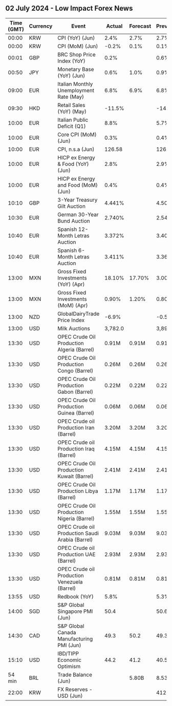## 02 July 2024 - Low Impact Forex News

| Time (GMT) | Currency | Event | Actual | Forecast | Previous |
|------|----------|-------|--------|----------|----------|
| 00:00 | KRW | CPI (YoY) (Jun) | 2.4% | 2.7% | 2.7% |
| 00:00 | KRW | CPI (MoM) (Jun) | -0.2% | 0.1% | 0.1% |
| 00:01 | GBP | BRC Shop Price Index (YoY) | 0.2% |  | 0.6% |
| 00:50 | JPY | Monetary Base (YoY) (Jun) | 0.6% | 1.0% | 0.9% |
| 09:00 | EUR | Italian Monthly Unemployment Rate (May) | 6.8% | 6.9% | 6.8% |
| 09:30 | HKD | Retail Sales (YoY) (May) | -11.5% |  | -14.7% |
| 10:00 | EUR | Italian Public Deficit (Q1) | 8.8% |  | 5.7% |
| 10:00 | EUR | Core CPI (MoM) (Jun) | 0.3% |  | 0.4% |
| 10:00 | EUR | CPI, n.s.a (Jun) | 126.58 |  | 126.31 |
| 10:00 | EUR | HICP ex Energy & Food (YoY) (Jun) | 2.8% |  | 2.9% |
| 10:00 | EUR | HICP ex Energy and Food (MoM) (Jun) | 0.4% |  | 0.4% |
| 10:10 | GBP | 3-Year Treasury Gilt Auction | 4.441% |  | 4.505% |
| 10:30 | EUR | German 30-Year Bund Auction | 2.740% |  | 2.540% |
| 10:40 | EUR | Spanish 12-Month Letras Auction | 3.372% |  | 3.407% |
| 10:40 | EUR | Spanish 6-Month Letras Auction | 3.411% |  | 3.367% |
| 13:00 | MXN | Gross Fixed Investments (YoY) (Apr) | 18.10% | 17.70% | 3.00% |
| 13:00 | MXN | Gross Fixed Investments (MoM) (Apr) | 0.90% | 1.20% | 0.80% |
| 13:00 | NZD | GlobalDairyTrade Price Index | -6.9% |  | -0.5% |
| 13:00 | USD | Milk Auctions | 3,782.0 |  | 3,893.0 |
| 13:30 | USD | OPEC Crude Oil Production Algeria (Barrel) | 0.91M | 0.91M | 0.91M |
| 13:30 | USD | OPEC Crude Oil Production Congo (Barrel) | 0.26M | 0.26M | 0.26M |
| 13:30 | USD | OPEC Crude Oil Production Gabon (Barrel) | 0.22M | 0.22M | 0.22M |
| 13:30 | USD | OPEC Crude Oil Production Guinea (Barrel) | 0.06M | 0.06M | 0.06M |
| 13:30 | USD | OPEC Crude oil Production Iran (Barrel) | 3.20M | 3.20M | 3.20M |
| 13:30 | USD | OPEC Crude oil Production Iraq (Barrel) | 4.15M | 4.15M | 4.15M |
| 13:30 | USD | OPEC Crude Oil Production Kuwait (Barrel) | 2.41M | 2.41M | 2.41M |
| 13:30 | USD | OPEC Crude Oil Production Libya (Barrel) | 1.17M | 1.17M | 1.17M |
| 13:30 | USD | OPEC Crude Oil Production Nigeria (Barrel) | 1.55M | 1.55M | 1.55M |
| 13:30 | USD | OPEC Crude oil Production Saudi Arabia (Barrel) | 9.03M | 9.03M | 9.03M |
| 13:30 | USD | OPEC Crude oil Production UAE (Barrel) | 2.93M | 2.93M | 2.93M |
| 13:30 | USD | OPEC Crude oil Production Venezuela (Barrel) | 0.81M | 0.81M | 0.81M |
| 13:55 | USD | Redbook (YoY) | 5.8% |  | 5.3% |
| 14:00 | SGD | S&P Global Singapore PMI (Jun) | 50.4 |  | 50.6 |
| 14:30 | CAD | S&P Global Canada Manufacturing PMI (Jun) | 49.3 | 50.2 | 49.3 |
| 15:10 | USD | IBD/TIPP Economic Optimism | 44.2 | 41.2 | 40.5 |
| 54 min | BRL | Trade Balance (Jun) |  | 5.80B | 8.53B |
| 22:00 | KRW | FX Reserves - USD (Jun) |  |  | 412.83B |
